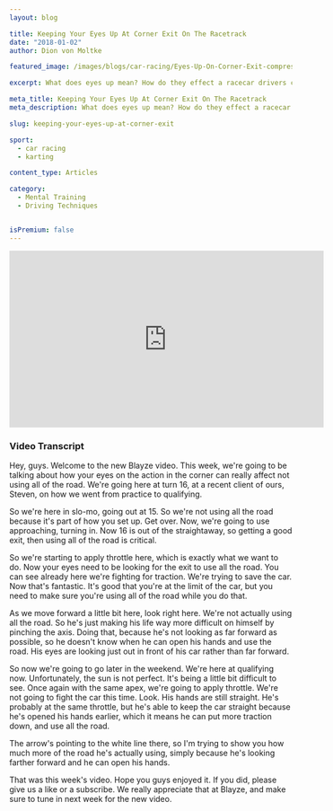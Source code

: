 ```yaml
---
layout: blog

title: Keeping Your Eyes Up At Corner Exit On The Racetrack
date: "2018-01-02"
author: Dion von Moltke

featured_image: /images/blogs/car-racing/Eyes-Up-On-Corner-Exit-compressor.jpg

excerpt: What does eyes up mean? How do they effect a racecar drivers corner exit? Find the answers to those questions and more here!

meta_title: Keeping Your Eyes Up At Corner Exit On The Racetrack
meta_description: What does eyes up mean? How do they effect a racecar drivers corner exit? Find the answers to those questions and more here!

slug: keeping-your-eyes-up-at-corner-exit

sport:
  - car racing
  - karting

content_type: Articles

category:
  - Mental Training
  - Driving Techniques


isPremium: false
---
```


<iframe title="Blog iFrame" id="videoIframe" width="560" height="315" src="https://www.youtube.com/embed/ZvJ3LZaaeOE" frameborder="0" allow="accelerometer; autoplay; encrypted-media; gyroscope; picture-in-picture" allowfullscreen></iframe>

### Video Transcript

Hey, guys. Welcome to the new Blayze video. This week, we're going to be talking about how your eyes on the action in the corner can really affect not using all of the road. We're going here at turn 16, at a recent client of ours, Steven, on how we went from practice to qualifying.

So we're here in slo-mo, going out at 15. So we're not using all the road because it's part of how you set up. Get over. Now, we're going to use approaching, turning in. Now 16 is out of the straightaway, so getting a good exit, then using all of the road is critical.

So we're starting to apply throttle here, which is exactly what we want to do. Now your eyes need to be looking for the exit to use all the road. You can see already here we're fighting for traction. We're trying to save the car. Now that's fantastic. It's good that you're at the limit of the car, but you need to make sure you're using all of the road while you do that.

As we move forward a little bit here, look right here. We're not actually using all the road. So he's just making his life way more difficult on himself by pinching the axis. Doing that, because he's not looking as far forward as possible, so he doesn't know when he can open his hands and use the road. His eyes are looking just out in front of his car rather than far forward.

So now we're going to go later in the weekend. We're here at qualifying now. Unfortunately, the sun is not perfect. It's being a little bit difficult to see. Once again with the same apex, we're going to apply throttle. We're not going to fight the car this time. Look. His hands are still straight. He's probably at the same throttle, but he's able to keep the car straight because he's opened his hands earlier, which it means he can put more traction down, and use all the road.

The arrow's pointing to the white line there, so I'm trying to show you how much more of the road he's actually using, simply because he's looking farther forward and he can open his hands.

That was this week's video. Hope you guys enjoyed it. If you did, please give us a like or a subscribe. We really appreciate that at Blayze, and make sure to tune in next week for the new video.
